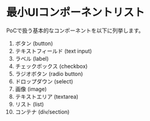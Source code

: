 # 最小UIコンポーネントリスト

PoCで扱う基本的なコンポーネントを以下に列挙します。

1. ボタン (button)
2. テキストフィールド (text input)
3. ラベル (label)
4. チェックボックス (checkbox)
5. ラジオボタン (radio button)
6. ドロップダウン (select)
7. 画像 (image)
8. テキストエリア (textarea)
9. リスト (list)
10. コンテナ (div/section)
